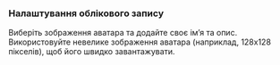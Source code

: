 ### Налаштування облікового запису
Виберіть зображення аватара та додайте своє ім’я та опис. Використовуйте невелике зображення аватара (наприклад, 128x128 пікселів), щоб його швидко завантажувати.
